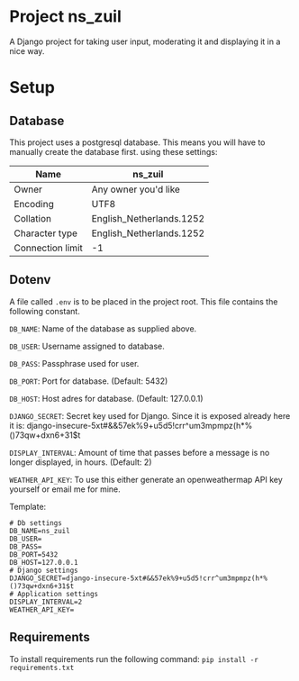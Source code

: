 # Project ns_zuil

A Django project for taking user input, moderating it and displaying it in a nice way.

# Setup

## Database
This project uses a postgresql database. This means you will have to manually create the database first. using these
settings:

| Name | ns_zuil |
| --- | --- |
| Owner | Any owner you'd like |
| Encoding | UTF8 |
| Collation | English_Netherlands.1252 |
| Character type | English_Netherlands.1252 |
| Connection limit | -1 |

## Dotenv

A file called `.env` is to be placed in the project root. This file contains the following constant.

`DB_NAME`: Name of the database as supplied above.

`DB_USER`: Username assigned to database.

`DB_PASS`: Passphrase used for user.

`DB_PORT`: Port for database. (Default: 5432)

`DB_HOST`: Host adres for database. (Default: 127.0.0.1)

`DJANGO_SECRET`: Secret key used for Django. Since it is exposed already here it is: 
django-insecure-5xt#&&57ek%9+u5d5!crr^um3mpmpz(h*%()73qw+dxn6+31$t

`DISPLAY_INTERVAL`: Amount of time that passes before a message is no longer displayed, in hours. (Default: 2)

`WEATHER_API_KEY`: To use this either generate an openweathermap API key yourself or email me for mine.

Template:
```dotenv
# Db settings
DB_NAME=ns_zuil
DB_USER=
DB_PASS=
DB_PORT=5432
DB_HOST=127.0.0.1
# Django settings
DJANGO_SECRET=django-insecure-5xt#&&57ek%9+u5d5!crr^um3mpmpz(h*%()73qw+dxn6+31$t
# Application settings
DISPLAY_INTERVAL=2
WEATHER_API_KEY=
```

## Requirements

To install requirements run the following command: `pip install -r requirements.txt`